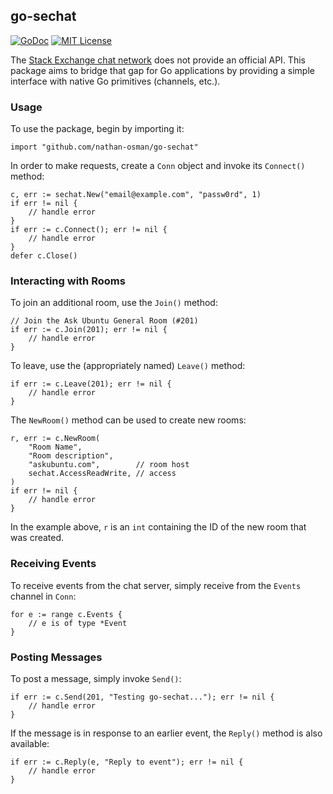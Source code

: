 ## go-sechat

[![GoDoc](https://godoc.org/github.com/nathan-osman/go-sechat?status.svg)](https://godoc.org/github.com/nathan-osman/go-sechat)
[![MIT License](http://img.shields.io/badge/license-MIT-9370d8.svg?style=flat)](http://opensource.org/licenses/MIT)

The [Stack Exchange chat network](http://chat.stackexchange.com) does not provide an official API. This package aims to bridge that gap for Go applications by providing a simple interface with native Go primitives (channels, etc.).

### Usage

To use the package, begin by importing it:

    import "github.com/nathan-osman/go-sechat"

In order to make requests, create a `Conn` object and invoke its `Connect()` method:

    c, err := sechat.New("email@example.com", "passw0rd", 1)
    if err != nil {
        // handle error
    }
    if err := c.Connect(); err != nil {
        // handle error
    }
    defer c.Close()

### Interacting with Rooms

To join an additional room, use the `Join()` method:

    // Join the Ask Ubuntu General Room (#201)
    if err := c.Join(201); err != nil {
        // handle error
    }

To leave, use the (appropriately named) `Leave()` method:

    if err := c.Leave(201); err != nil {
        // handle error
    }

The `NewRoom()` method can be used to create new rooms:

    r, err := c.NewRoom(
        "Room Name",
        "Room description",
        "askubuntu.com",        // room host
        sechat.AccessReadWrite, // access
    )
    if err != nil {
        // handle error
    }

In the example above, `r` is an `int` containing the ID of the new room that was created.

### Receiving Events

To receive events from the chat server, simply receive from the `Events` channel in `Conn`:

    for e := range c.Events {
        // e is of type *Event
    }

### Posting Messages

To post a message, simply invoke `Send()`:

    if err := c.Send(201, "Testing go-sechat..."); err != nil {
        // handle error
    }

If the message is in response to an earlier event, the `Reply()` method is also available:

    if err := c.Reply(e, "Reply to event"); err != nil {
        // handle error
    }
